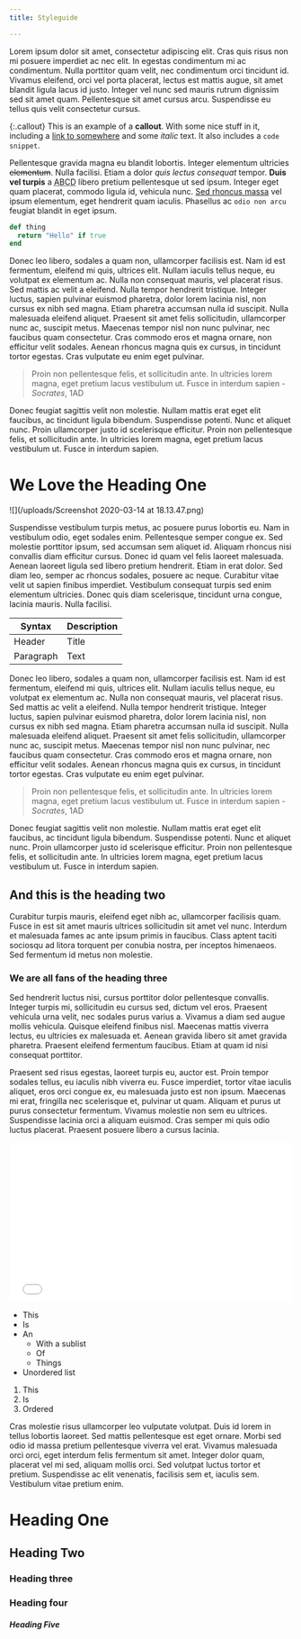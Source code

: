 ```yaml
---
title: Styleguide

---
```

Lorem ipsum dolor sit amet, consectetur adipiscing elit. Cras quis risus non mi posuere imperdiet ac nec elit. In egestas condimentum mi ac condimentum. Nulla porttitor quam velit, nec condimentum orci tincidunt id. Vivamus eleifend, orci vel porta placerat, lectus est mattis augue, sit amet blandit ligula lacus id justo. Integer vel nunc sed mauris rutrum dignissim sed sit amet quam. Pellentesque sit amet cursus arcu. Suspendisse eu tellus quis velit consectetur cursus.

{:.callout}
This is an example of a **callout**. With some nice stuff in it, including a [link to somewhere](http://danny.is) and some _italic_ text. It also includes a `code snippet`.

Pellentesque gravida magna eu blandit lobortis. Integer elementum ultricies ~~elementum~~. Nulla facilisi. Etiam a dolor _quis lectus consequat_ tempor. **Duis vel turpis** a <abbr title="A Big Cool Definition">ABCD</abbr> libero pretium pellentesque ut sed ipsum. Integer eget quam placerat, commodo ligula id, vehicula nunc. [Sed rhoncus massa](http://danny.is) vel ipsum elementum, eget hendrerit quam iaculis. Phasellus ac `odio non arcu` feugiat blandit in eget ipsum.

```ruby
def thing
  return "Hello" if true
end
```

Donec leo libero, sodales a quam non, ullamcorper facilisis est. Nam id est fermentum, eleifend mi quis, ultrices elit. Nullam iaculis tellus neque, eu volutpat ex elementum ac. Nulla non consequat mauris, vel placerat risus. Sed mattis ac velit a eleifend. Nulla tempor hendrerit tristique. Integer luctus, sapien pulvinar euismod pharetra, dolor lorem lacinia nisl, non cursus ex nibh sed magna. Etiam pharetra accumsan nulla id suscipit. Nulla malesuada eleifend aliquet. Praesent sit amet felis sollicitudin, ullamcorper nunc ac, suscipit metus. Maecenas tempor nisl non nunc pulvinar, nec faucibus quam consectetur. Cras commodo eros et magna ornare, non efficitur velit sodales. Aenean rhoncus magna quis ex cursus, in tincidunt tortor egestas. Cras vulputate eu enim eget pulvinar.

> Proin non pellentesque felis, et sollicitudin ante. In ultricies lorem magna, eget pretium lacus vestibulum ut. Fusce in interdum sapien - _Socrates_, 1AD

Donec feugiat sagittis velit non molestie. Nullam mattis erat eget elit faucibus, ac tincidunt ligula bibendum. Suspendisse potenti. Nunc et aliquet nunc. Proin ullamcorper justo id scelerisque efficitur. Proin non pellentesque felis, et sollicitudin ante. In ultricies lorem magna, eget pretium lacus vestibulum ut. Fusce in interdum sapien.

# We Love the Heading One

![](/uploads/Screenshot 2020-03-14 at 18.13.47.png)

Suspendisse vestibulum turpis metus, ac posuere purus lobortis eu. Nam in vestibulum odio, eget sodales enim. Pellentesque semper congue ex. Sed molestie porttitor ipsum, sed accumsan sem aliquet id. Aliquam rhoncus nisi convallis diam efficitur cursus. Donec id quam vel felis laoreet malesuada. Aenean laoreet ligula sed libero pretium hendrerit. Etiam in erat dolor. Sed diam leo, semper ac rhoncus sodales, posuere ac neque. Curabitur vitae velit ut sapien finibus imperdiet. Vestibulum consequat turpis sed enim elementum ultricies. Donec quis diam scelerisque, tincidunt urna congue, lacinia mauris. Nulla facilisi.

| Syntax | Description |
| --- | --- |
| Header | Title |
| Paragraph | Text |

Donec leo libero, sodales a quam non, ullamcorper facilisis est. Nam id est fermentum, eleifend mi quis, ultrices elit. Nullam iaculis tellus neque, eu volutpat ex elementum ac. Nulla non consequat mauris, vel placerat risus. Sed mattis ac velit a eleifend. Nulla tempor hendrerit tristique. Integer luctus, sapien pulvinar euismod pharetra, dolor lorem lacinia nisl, non cursus ex nibh sed magna. Etiam pharetra accumsan nulla id suscipit. Nulla malesuada eleifend aliquet. Praesent sit amet felis sollicitudin, ullamcorper nunc ac, suscipit metus. Maecenas tempor nisl non nunc pulvinar, nec faucibus quam consectetur. Cras commodo eros et magna ornare, non efficitur velit sodales. Aenean rhoncus magna quis ex cursus, in tincidunt tortor egestas. Cras vulputate eu enim eget pulvinar.

> Proin non pellentesque felis, et sollicitudin ante. In ultricies lorem magna, eget pretium lacus vestibulum ut. Fusce in interdum sapien - _Socrates_, 1AD

Donec feugiat sagittis velit non molestie. Nullam mattis erat eget elit faucibus, ac tincidunt ligula bibendum. Suspendisse potenti. Nunc et aliquet nunc. Proin ullamcorper justo id scelerisque efficitur. Proin non pellentesque felis, et sollicitudin ante. In ultricies lorem magna, eget pretium lacus vestibulum ut. Fusce in interdum sapien.

## And this is the heading two

Curabitur turpis mauris, eleifend eget nibh ac, ullamcorper facilisis quam. Fusce in est sit amet mauris ultrices sollicitudin sit amet vel nunc. Interdum et malesuada fames ac ante ipsum primis in faucibus. Class aptent taciti sociosqu ad litora torquent per conubia nostra, per inceptos himenaeos. Sed fermentum id metus non molestie.

### We are all fans of the heading three

Sed hendrerit luctus nisi, cursus porttitor dolor pellentesque convallis. Integer turpis mi, sollicitudin eu cursus sed, dictum vel eros. Praesent vehicula urna velit, nec sodales purus varius a. Vivamus a diam sed augue mollis vehicula. Quisque eleifend finibus nisl. Maecenas mattis viverra lectus, eu ultricies ex malesuada et. Aenean gravida libero sit amet gravida pharetra. Praesent eleifend fermentum faucibus. Etiam at quam id nisi consequat porttitor.

<script src="[https://gist.github.com/dannysmith/e743f4c6ac32d6311d517e1332f2f0e3.js](https://gist.github.com/dannysmith/e743f4c6ac32d6311d517e1332f2f0e3.js "https://gist.github.com/dannysmith/e743f4c6ac32d6311d517e1332f2f0e3.js")"></script>

Praesent sed risus egestas, laoreet turpis eu, auctor est. Proin tempor sodales tellus, eu iaculis nibh viverra eu. Fusce imperdiet, tortor vitae iaculis aliquet, eros orci congue ex, eu malesuada justo est non ipsum. Maecenas mi erat, fringilla nec scelerisque et, pulvinar ut quam. Aliquam et purus ut purus consectetur fermentum. Vivamus molestie non sem eu ultrices. Suspendisse lacinia orci a aliquam euismod. Cras semper mi quis odio luctus placerat. Praesent posuere libero a cursus lacinia.

<div style="position: relative; padding-bottom: 56.25%; height: 0;"><iframe src="[https://www.loom.com/embed/0132dbe661b24dd28f42e2ce040f78cc](https://www.loom.com/embed/0132dbe661b24dd28f42e2ce040f78cc "https://www.loom.com/embed/0132dbe661b24dd28f42e2ce040f78cc")" frameborder="0" webkitallowfullscreen mozallowfullscreen allowfullscreen style="position: absolute; top: 0; left: 0; width: 100%; height: 100%;"></iframe></div>

* This
* Is
* An
  * With a sublist
  * Of
  * Things
* Unordered list

1. This
2. Is
3. Ordered

Cras molestie risus ullamcorper leo vulputate volutpat. Duis id lorem in tellus lobortis laoreet. Sed mattis pellentesque est eget ornare. Morbi sed odio id massa pretium pellentesque viverra vel erat. Vivamus malesuada orci orci, eget interdum felis fermentum sit amet. Integer dolor quam, placerat vel mi sed, aliquam mollis orci. Sed volutpat luctus tortor et pretium. Suspendisse ac elit venenatis, facilisis sem et, iaculis sem. Vestibulum vitae pretium enim.

# Heading One

## Heading Two

### Heading three

### Heading four

##### Heading Five